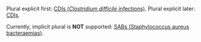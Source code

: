 Plural explicit first: [CDIs (*Clostridium difficile* infections)](#acronyms_CDI).
Plural explicit later: [CDIs](#acronyms_CDI).

Currently, implicit plural is **NOT** supported: [SABs (Staphylococcus aureus bacteraemias)](#acronyms_SAB).

